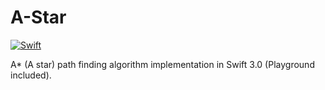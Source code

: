 # A-Star
<a href="https://swift.org"><img src="https://img.shields.io/badge/Swift-3.0-orange.svg?style=flat" alt="Swift" /></a>

A* (A star) path finding algorithm implementation in Swift 3.0 (Playground included).
